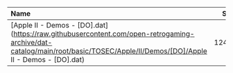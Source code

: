 |Name|Size|
|:---|---:|
|[Apple II - Demos - [DO].dat](https://raw.githubusercontent.com/open-retrogaming-archive/dat-catalog/main/root/basic/TOSEC/Apple/II/Demos/[DO]/Apple II - Demos - [DO].dat)|12427|
